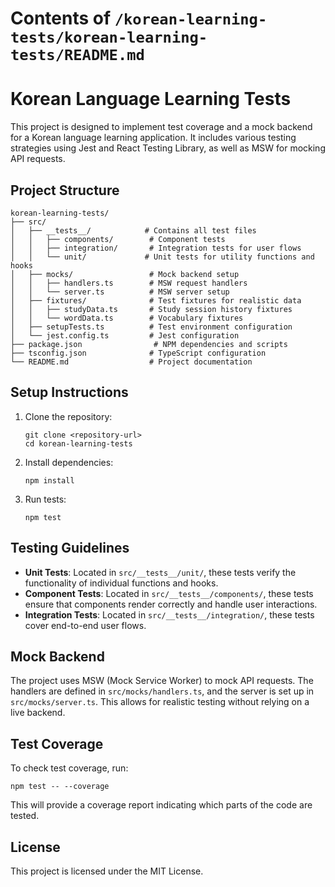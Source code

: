 # Contents of `/korean-learning-tests/korean-learning-tests/README.md`

# Korean Language Learning Tests

This project is designed to implement test coverage and a mock backend for a Korean language learning application. It includes various testing strategies using Jest and React Testing Library, as well as MSW for mocking API requests.

## Project Structure

```
korean-learning-tests/
├── src/
│   ├── __tests__/            # Contains all test files
│   │   ├── components/        # Component tests
│   │   ├── integration/       # Integration tests for user flows
│   │   └── unit/             # Unit tests for utility functions and hooks
│   ├── mocks/                 # Mock backend setup
│   │   ├── handlers.ts        # MSW request handlers
│   │   └── server.ts          # MSW server setup
│   ├── fixtures/              # Test fixtures for realistic data
│   │   ├── studyData.ts       # Study session history fixtures
│   │   └── wordData.ts        # Vocabulary fixtures
│   ├── setupTests.ts          # Test environment configuration
│   └── jest.config.ts         # Jest configuration
├── package.json                # NPM dependencies and scripts
├── tsconfig.json              # TypeScript configuration
└── README.md                  # Project documentation
```

## Setup Instructions

1. Clone the repository:
   ```
   git clone <repository-url>
   cd korean-learning-tests
   ```

2. Install dependencies:
   ```
   npm install
   ```

3. Run tests:
   ```
   npm test
   ```

## Testing Guidelines

- **Unit Tests**: Located in `src/__tests__/unit/`, these tests verify the functionality of individual functions and hooks.
- **Component Tests**: Located in `src/__tests__/components/`, these tests ensure that components render correctly and handle user interactions.
- **Integration Tests**: Located in `src/__tests__/integration/`, these tests cover end-to-end user flows.

## Mock Backend

The project uses MSW (Mock Service Worker) to mock API requests. The handlers are defined in `src/mocks/handlers.ts`, and the server is set up in `src/mocks/server.ts`. This allows for realistic testing without relying on a live backend.

## Test Coverage

To check test coverage, run:
```
npm test -- --coverage
```

This will provide a coverage report indicating which parts of the code are tested.

## License

This project is licensed under the MIT License.